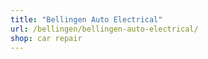 ```yaml
---
title: "Bellingen Auto Electrical"
url: /bellingen/bellingen-auto-electrical/
shop: car repair
---
```

